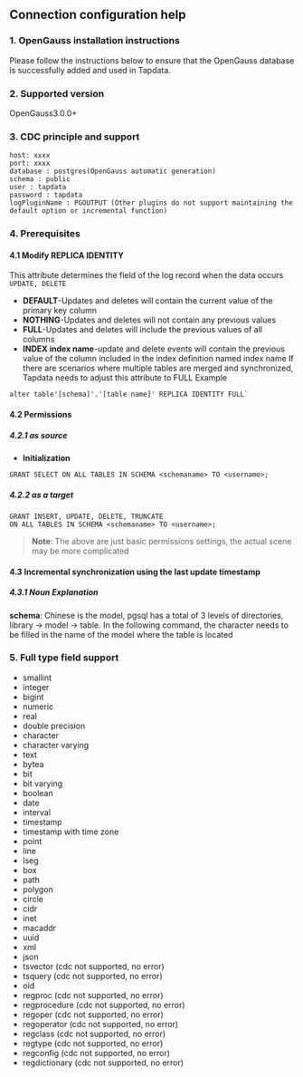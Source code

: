 ## **Connection configuration help**
### **1.  OpenGauss installation instructions**
Please follow the instructions below to ensure that the  OpenGauss database is successfully added and used in Tapdata.
### **2. Supported version**
OpenGauss3.0.0+
### **3. CDC principle and support**
```
host: xxxx
port: xxxx
database : postgres(OpenGauss automatic generation)
schema : public
user : tapdata
password : tapdata
logPluginName : PGOUTPUT (Other plugins do not support maintaining the default option or incremental function)
```
### **4. Prerequisites**
#### **4.1 Modify REPLICA IDENTITY**
This attribute determines the field of the log record when the data occurs `UPDATE, DELETE`
- **DEFAULT**-Updates and deletes will contain the current value of the primary key column
- **NOTHING**-Updates and deletes will not contain any previous values
- **FULL**-Updates and deletes will include the previous values of all columns
- **INDEX index name**-update and delete events will contain the previous value of the column included in the index definition named index name
  If there are scenarios where multiple tables are merged and synchronized, Tapdata needs to adjust this attribute to FULL
  Example
```
alter table'[schema]'.'[table name]' REPLICA IDENTITY FULL`
```


#### **4.2 Permissions**
##### **4.2.1 as source**
- **Initialization**<br>
```
GRANT SELECT ON ALL TABLES IN SCHEMA <schemaname> TO <username>;
```

##### **4.2.2 as a target**
```
GRANT INSERT, UPDATE, DELETE, TRUNCATE
ON ALL TABLES IN SCHEMA <schemaname> TO <username>;
```
> **Note**: The above are just basic permissions settings, the actual scene may be more complicated


#### **4.3 Incremental synchronization using the last update timestamp**
##### **4.3.1 Noun Explanation**
**schema**: Chinese is the model, pgsql has a total of 3 levels of directories, library -> model -> table. In the following command, the <schema> character needs to be filled in the name of the model where the table is located
### **5. Full type field support**
- smallint
- integer
- bigint
- numeric
- real
- double precision
- character
- character varying
- text
- bytea
- bit
- bit varying
- boolean
- date
- interval
- timestamp
- timestamp with time zone
- point
- line
- lseg
- box
- path
- polygon
- circle
- cidr
- inet
- macaddr
- uuid
- xml
- json
- tsvector (cdc not supported, no error)
- tsquery (cdc not supported, no error)
- oid
- regproc (cdc not supported, no error)
- regprocedure (cdc not supported, no error)
- regoper (cdc not supported, no error)
- regoperator (cdc not supported, no error)
- regclass (cdc not supported, no error)
- regtype (cdc not supported, no error)
- regconfig (cdc not supported, no error)
- regdictionary (cdc not supported, no error)
